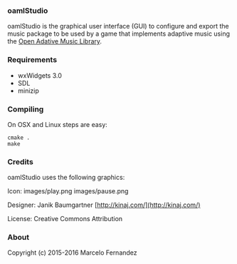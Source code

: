 ### oamlStudio

oamlStudio is the graphical user interface (GUI) to configure and export the music package to be used by a game that implements adaptive music using the [Open Adative Music Library](https://github.com/marcelofg55/oaml).


### Requirements

- wxWidgets 3.0
- SDL
- minizip


### Compiling

On OSX and Linux steps are easy:

    cmake .
    make


### Credits

oamlStudio uses the following graphics:

Icon: images/play.png images/pause.png

Designer: Janik Baumgartner [http://kinaj.com/](http://kinaj.com/)

License: Creative Commons Attribution


### About

Copyright (c) 2015-2016 Marcelo Fernandez

